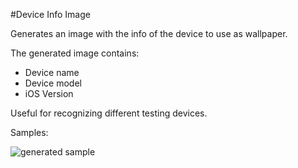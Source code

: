 #Device Info Image

Generates an image with the info of the device to use as wallpaper.

The generated image contains:

* Device name
* Device model
* iOS Version

Useful for recognizing different testing devices.

Samples:

![generated sample](http://brovador.github.io/DeviceInfoImage/sample.jpg)
